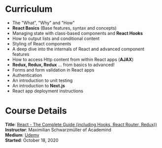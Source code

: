 # Curriculum
- The "What", "Why" and "How"
- **React Basics** (Base features, syntax and concepts)
- Managing state with class-based components and **React Hooks**
- How to output lists and conditional content
- Styling of React components
- A deep dive into the internals of React and advanced component features
- How to access Http content from within React apps (**AJAX**)
- **Redux, Redux, Redux** ... from basics to advanced!
- Forms and form validation in React apps
- Authentication
- An introduction to unit testing
- An introduction to **Next.js**
- React app deployment instructions

# Course Details
**Title**: [React - The Complete Guide (including Hooks, React Router, Redux))](https://www.udemy.com/course/react-the-complete-guide-incl-redux/)  
**Instructor**: Maximilian Schwarzmüller of Academind  
**Medium**: [Udemy](https://www.udemy.com/)  
**Started**: October 18, 2020  
